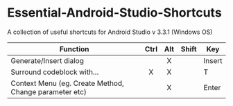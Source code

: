 # Essential-Android-Studio-Shortcuts
A collection of useful shortcuts for Android Studio v 3.3.1 (Windows OS)

| Function                                               	|  Ctrl  	|  Alt  	|  Shift  	| Key    	|
|--------------------------------------------------------	|:------:	|:-----:	|---------	|--------	|
| Generate/Insert dialog                                 	|        	|   X   	|         	| Insert 	|
| Surround codeblock with…                               	|    X   	|   X   	|         	| T      	|
| Context Menu (eg. Create Method, Change parameter etc) 	|        	|   X   	|         	| Enter  	|
